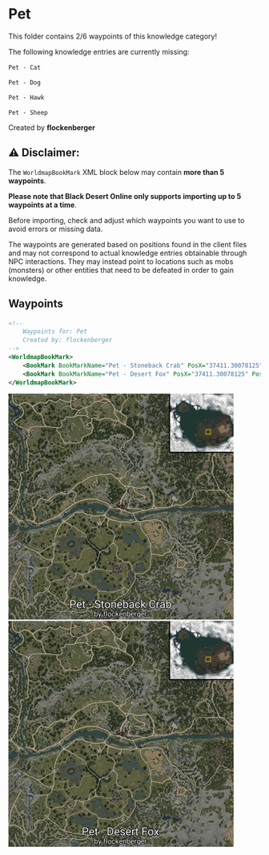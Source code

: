 # Pet

This folder contains 2/6 waypoints of this knowledge category!

The following knowledge entries are currently missing: 

```
Pet - Cat
```

```
Pet - Dog
```

```
Pet - Hawk
```

```
Pet - Sheep
```


Created by **flockenberger**

## ⚠️ Disclaimer:
The `WorldmapBookMark` XML block below may contain **more than 5 waypoints**.

**Please note that Black Desert Online only supports importing up to 5 waypoints at a time**.

Before importing, check and adjust which waypoints you want to use to avoid errors or missing data.

The waypoints are generated based on positions found in the client files and may not correspond to actual knowledge entries obtainable through NPC interactions.
They may instead point to locations such as mobs (monsters) or other entities that need to be defeated in order to gain knowledge.

## Waypoints
```xml
<!--
    Waypoints for: Pet
    Created by: flockenberger
-->
<WorldmapBookMark>
    <BookMark BookMarkName="Pet - Stoneback Crab" PosX="37411.30078125" PosY="-2768.860107421875" PosZ="-42000.69921875" />
    <BookMark BookMarkName="Pet - Desert Fox" PosX="37411.30078125" PosY="-2768.860107421875" PosZ="-42000.69921875" />
</WorldmapBookMark>
```

<img src="./Pet_Pet - Stoneback Crab_Preview.webp" width="450"/> <img src="./Pet_Pet - Desert Fox_Preview.webp" width="450"/> 